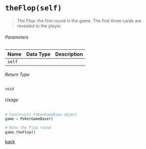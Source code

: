 <!-- Method Name -->

# <code>theFlop(self)</code>

<!-- Method Description -->
> The Flop: the first round in the game. The first three cards are revealed to the player.

<!-- Parameters -->
###### Parameters
| Name   | Data Type | Description |
| ------ | --------- | ----------- |
| `self` |           |             |


<!-- Return Type -->
###### Return Type
`void`

<!-- Method Example -->
###### Usage
```python
# Constructs PokerGameBase object
game = PokerGameBase()

# Runs the Flop round
game.theFlop()
```
<!-- Back to className.md -->
<!-- The path in this link will be the one that is used for the component -->
[back](../PokerGameBase.md)